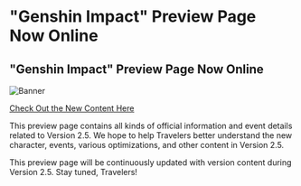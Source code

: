 # "Genshin Impact" Preview Page Now Online
## "Genshin Impact" Preview Page Now Online
![Banner](https://uploadstatic-sea.mihoyo.com/announcement/2022/03/21/b229f3665cfa0397c0ced2885eebea4f_6914321245345755302.jpg)

[Check Out the New Content Here](https://webstatic-sea.hoyoverse.com/ys/event/e20210601blue_post/vert.html?gamewebview=1&page_sn=d4a30f5deded490c&mode=fullscreen)

This preview page contains all kinds of official information and event details related to Version 2.5. We hope to help Travelers better understand the new character, events, various optimizations, and other content in Version 2.5.

This preview page will be continuously updated with version content during Version 2.5. Stay tuned, Travelers!
